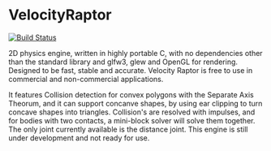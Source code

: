 # VelocityRaptor
[![Build Status](https://upload.wikimedia.org/wikipedia/commons/f/f8/License_icon-mit-88x31-2.svg)]()

2D physics engine, written in highly portable C, with no dependencies other than the standard library and glfw3, glew and OpenGL for rendering. Designed to be fast, stable and accurate. Velocity Raptor is free to use in commercial and non-commercial applications.

It features Collision detection for convex polygons with the Separate Axis Theorum, and it can support concanve shapes, by using ear clipping to turn concave shapes into triangles. Collision's are resolved with impulses, and for bodies with two contacts, a mini-block solver will solve them together. The only joint currently available is the distance joint. This engine is still under development and not ready for use. 
